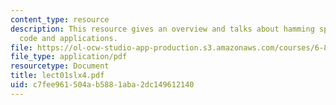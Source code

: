```yaml
---
content_type: resource
description: This resource gives an overview and talks about hamming space, distance,
  code and applications.
file: https://ol-ocw-studio-app-production.s3.amazonaws.com/courses/6-895-essential-coding-theory-fall-2004/c7fee961504ab5881aba2dc149612140_lect01slx4.pdf
file_type: application/pdf
resourcetype: Document
title: lect01slx4.pdf
uid: c7fee961-504a-b588-1aba-2dc149612140
---
```

